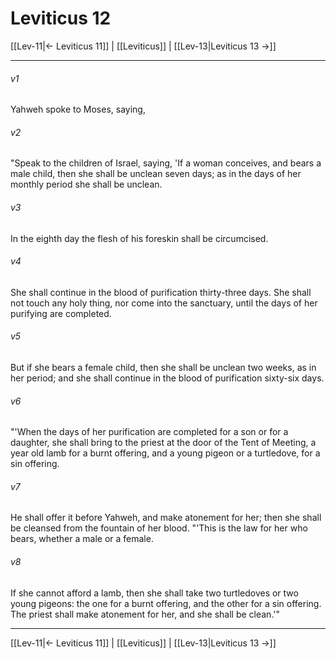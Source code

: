 # Leviticus 12

[[Lev-11|← Leviticus 11]] | [[Leviticus]] | [[Lev-13|Leviticus 13 →]]
***



###### v1 
Yahweh spoke to Moses, saying, 

###### v2 
"Speak to the children of Israel, saying, 'If a woman conceives, and bears a male child, then she shall be unclean seven days; as in the days of her monthly period she shall be unclean. 

###### v3 
In the eighth day the flesh of his foreskin shall be circumcised. 

###### v4 
She shall continue in the blood of purification thirty-three days. She shall not touch any holy thing, nor come into the sanctuary, until the days of her purifying are completed. 

###### v5 
But if she bears a female child, then she shall be unclean two weeks, as in her period; and she shall continue in the blood of purification sixty-six days. 

###### v6 
"'When the days of her purification are completed for a son or for a daughter, she shall bring to the priest at the door of the Tent of Meeting, a year old lamb for a burnt offering, and a young pigeon or a turtledove, for a sin offering. 

###### v7 
He shall offer it before Yahweh, and make atonement for her; then she shall be cleansed from the fountain of her blood. "'This is the law for her who bears, whether a male or a female. 

###### v8 
If she cannot afford a lamb, then she shall take two turtledoves or two young pigeons: the one for a burnt offering, and the other for a sin offering. The priest shall make atonement for her, and she shall be clean.'"

***
[[Lev-11|← Leviticus 11]] | [[Leviticus]] | [[Lev-13|Leviticus 13 →]]
